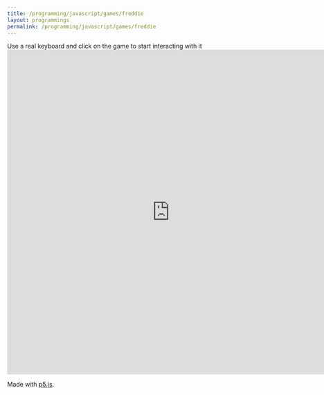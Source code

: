 ```yaml
---
title: /programming/javascript/games/freddie
layout: programmings
permalink: /programming/javascript/games/freddie
---
```


<!-- <h1>Freddie game</h1> -->

<p>Use a real keyboard and click on the game to start interacting with it

<iframe src="https://editor.p5js.org/Plotkine/present/_6t0LDFnp" width="750px" height="750px" frameBorder="0" title="freddieGame"></iframe>

Made with <a href="https://p5js.org/" target="_blank" rel="noopener noreferrer">p5.js</a>.</p>

